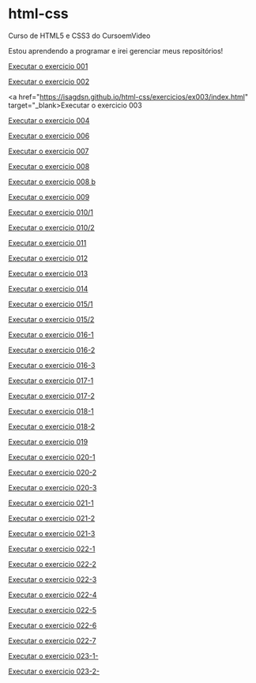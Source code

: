 # html-css

 Curso de HTML5 e CSS3 do CursoemVideo

Estou aprendendo a programar e irei gerenciar meus repositórios!

<a href="https://isagdsn.github.io/html-css/exercicios/ex001/index.html" target="_blank">Executar o exercicio 001 </a>

<a href="https://isagdsn.github.io/html-css/exercicios/ex002/index.html" target="_blank">Executar o exercicio 002 </a>

<a href="https://isagdsn.github.io/html-css/exercicios/ex003/index.html" target="_blank>Executar o exercicio 003 </a>

<a href="https://isagdsn.github.io/html-css/exercicios/ex004/index.html" target="_blank">Executar o exercicio 004 </a>

<a href="https://isagdsn.github.io/html-css/exercicios/ex006/index.html" target="_blank">Executar o exercicio 006 </a>

<a href="https://isagdsn.github.io/html-css/exercicios/ex007/html4.html" target="_blank">Executar o exercicio 007 </a>

<a href="https://isagdsn.github.io/html-css/exercicios/ex008/index.html" target="_blank">Executar o exercicio 008 </a>

<a href="https://isagdsn.github.io/html-css/exercicios/ex008b/index.html" target="_blank">Executar o exercicio 008 b</a>

<a href="https://isagdsn.github.io/html-css/exercicios/ex009/index.html" target="_blank">Executar o exercicio 009 </a>

<a href="https://isagdsn.github.io/html-css/exercicios/ex010/index.html" target="_blank">Executar o exercicio 010/1 </a>

<a href="https://isagdsn.github.io/html-css/exercicios/ex010/pag002.html" target="_blank">Executar o exercicio 010/2 </a>

<a href="https://isagdsn.github.io/html-css/exercicios/ex011/index.html" target="_blank">Executar o exercicio 011 </a>

<a href="https://isagdsn.github.io/html-css/exercicios/ex012/index.html" target="_blank">Executar o exercicio 012 </a>

<a href="https://isagdsn.github.io/html-css/exercicios/ex013/index.html" target="_blank">Executar o exercicio 013 </a>

<a href="https://isagdsn.github.io/html-css/exercicios/ex014/index.html" target="_blank">Executar o exercicio 014 </a>

<a href="https://isagdsn.github.io/html-css/exercicios/ex015/index.html" target="_blank">Executar o exercicio 015/1 </a>

<a href="https://isagdsn.github.io/html-css/exercicios/ex015/pagina02.html" target="_blank">Executar o exercicio 015/2 </a>

<a href="https://isagdsn.github.io/html-css/exercicios/ex016/cor01.html" target="_blank">Executar o exercicio 016-1 </a>

<a href="https://isagdsn.github.io/html-css/exercicios/ex016/cor02.html" target="_blank">Executar o exercicio 016-2 </a>

<a href="https://isagdsn.github.io/html-css/exercicios/ex016/cor03.html" target="_blank">Executar o exercicio 016-3 </a>

<a href="https://isagdsn.github.io/html-css/exercicios/ex017/fonte01.html" target="_blank">Executar o exercicio 017-1 </a>

<a href="https://isagdsn.github.io/html-css/exercicios/ex017/fonte02.html" target="_blank">Executar o exercicio 017-2 </a>

<a href="https://isagdsn.github.io/html-css/exercicios/ex018/fonte01.html" target="_blank">Executar o exercicio 018-1 </a>

<a href="https://isagdsn.github.io/html-css/exercicios/ex018/fonte02.html" target="_blank">Executar o exercicio 018-2 </a>

<a href="https://isagdsn.github.io/html-css/exercicios/ex019/seletor01.html" target="_blank">Executar o exercicio 019 </a>

<a href="https://isagdsn.github.io/html-css/exercicios/ex020/hovedr.html" target="_blank">Executar o exercicio 020-1 </a>

<a href="https://isagdsn.github.io/html-css/exercicios/ex020/links.html" target="_blank">Executar o exercicio 020-2 </a>

<a href="https://isagdsn.github.io/html-css/exercicios/ex020/pseudoclasse.html" target="_blank">Executar o exercicio 020-3 </a>

<a href="https://isagdsn.github.io/html-css/exercicios/ex021/caixa01.html" target="_blank">Executar o exercicio 021-1 </a>

<a href="https://isagdsn.github.io/html-css/exercicios/ex021/caixa02.html" target="_blank">Executar o exercicio 021-2 </a>

<a href="https://isagdsn.github.io/html-css/exercicios/ex021/caixa03.html" target="_blank">Executar o exercicio 021-3 </a>

<a href="https://isagdsn.github.io/html-css/exercicios/ex022/fundo001.html" target="_blank">Executar o exercicio 022-1 </a>

<a href="https://isagdsn.github.io/html-css/exercicios/ex022/fundo002.html" target="_blank">Executar o exercicio 022-2 </a>

<a href="https://isagdsn.github.io/html-css/exercicios/ex022/fundo003.html" target="_blank">Executar o exercicio 022-3 </a>

<a href="https://isagdsn.github.io/html-css/exercicios/ex022/fundo004.html" target="_blank">Executar o exercicio 022-4 </a>

<a href="https://isagdsn.github.io/html-css/exercicios/ex022/fundo005.html" target="_blank">Executar o exercicio 022-5 </a>

<a href="https://isagdsn.github.io/html-css/exercicios/ex022/fundo006.html" target="_blank">Executar o exercicio 022-6 </a>

<a href="https://isagdsn.github.io/html-css/exercicios/ex022/fundo007.html" target="_blank">Executar o exercicio 022-7 </a>

<a href="https://isagdsn.github.io/html-css/exercicios/ex023/tabela001.html" target="_blank">Executar o exercicio 023-1- </a>

<a href="https://isagdsn.github.io/html-css/exercicios/ex023/tabela002.html" target="_blank">Executar o exercicio 023-2- </a>
